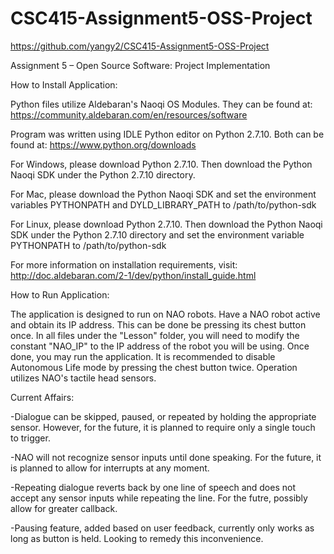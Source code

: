# CSC415-Assignment5-OSS-Project
https://github.com/yangy2/CSC415-Assignment5-OSS-Project

Assignment 5 – Open Source Software: Project Implementation

How to Install Application:

Python files utilize Aldebaran's Naoqi OS Modules. They can be found at: https://community.aldebaran.com/en/resources/software

Program was written using IDLE Python editor on Python 2.7.10. Both can be found at: https://www.python.org/downloads

For Windows, please download Python 2.7.10. Then download the Python Naoqi SDK under the Python 2.7.10 directory.

For Mac, please download the Python Naoqi SDK and set the environment variables PYTHONPATH and DYLD_LIBRARY_PATH to /path/to/python-sdk

For Linux, please download Python 2.7.10. Then download the Python Naoqi SDK under the Python 2.7.10 directory and set the environment variable PYTHONPATH to /path/to/python-sdk

For more information on installation requirements, visit: http://doc.aldebaran.com/2-1/dev/python/install_guide.html


How to Run Application:

The application is designed to run on NAO robots. Have a NAO robot active and obtain its IP address. This can be done be pressing its chest button once. In all files under the "Lesson" folder, you will need to modify the constant "NAO_IP" to the IP address of the robot you will be using. Once done, you may run the application. It is recommended to disable Autonomous Life mode by pressing the chest button twice. Operation utilizes NAO's tactile head sensors.


Current Affairs:

-Dialogue can be skipped, paused, or repeated by holding the appropriate sensor. However, for the future, it is planned to require only a single touch to trigger.

-NAO will not recognize sensor inputs until done speaking. For the future, it is planned to allow for interrupts at any moment.

-Repeating dialogue reverts back by one line of speech and does not accept any sensor inputs while repeating the line. For the futre, possibly allow for greater callback. 

-Pausing feature, added based on user feedback, currently only works as long as button is held. Looking to remedy this inconvenience.
